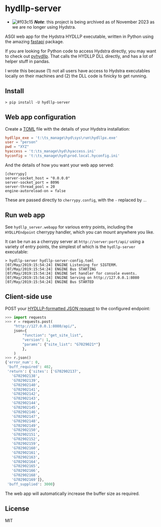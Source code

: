 # hydllp-server

- ![#f03c15](https://placehold.co/15x15/f03c15/f03c15.png) ***Note***: this project is being archived as of November 2023 as we are no longer using Hydstra.

ASGI web app for the Hydstra HYDLLP executable, written in Python using
the amazing [fastapi](https://fastapi.tiangolo.com) package.

If you are looking for Python code to access Hydstra directly, you may want to
check out [pyhydllp](https://pypi.org/project/pyhydllp/). That calls the 
HYDLLP DLL directly, and has a lot of helper stuff in pandas.

I wrote this because (1) not all users have access to Hydstra executables
locally on their machines and (2) the DLL code is finicky to get running.

## Install

```posh
> pip install -U hydllp-server
```

## Web app configuration

Create a [TOML](https://github.com/toml-lang/toml) file with the details of your
Hydstra installation:

```toml
hydllpx_exe = 't:\ts_manage\hyd\sys\run\hydllpx.exe'
user = "person"
pwd = "XYZ"
hyaccess = 't:\ts_manage\hyd\hyaccess.ini'
hyconfig = 't:\ts_manage\hyd\prod.local.hyconfig.ini'
```

And the details of how you want your web app served:

```
[cherrypy]
server-socket_host = "0.0.0.0"
server-socket_port = 8096
server-thread_pool = 20
engine-autoreload-on = false
```

These are passed directly to ``cherrypy.config``, with the `-` replaced by `.`.

## Run web app

See `hydllp_server.webapp` for various entry points, including the 
`HYDLLPEndpoint` cherrypy handler, which you can mount anywhere you like.

It can be run as a cherrypy server at `http://server:port/api/` using a variety
of entry points, the simplest of which is the `hydllp-server` executable:

```posh
> hydllp-server hydllp-server-config.toml
[07/May/2019:15:54:24] ENGINE Listening for SIGTERM.
[07/May/2019:15:54:24] ENGINE Bus STARTING
[07/May/2019:15:54:24] ENGINE Set handler for console events.
[07/May/2019:15:54:24] ENGINE Serving on http://127.0.0.1:8080
[07/May/2019:15:54:24] ENGINE Bus STARTED
```

## Client-side use

POST your [HYDLLP-formatted JSON request](http://kisters.com.au/doco/hydllp.htm) 
to the configured endpoint:

```python
>>> import requests
>>> r = requests.post(
    "http://127.0.0.1:8080/api/",
    json={
        "function": "get_site_list", 
        "version": 1, 
        "params": {"site_list": "G7029021*"}
        },
    )
>>> r.json()
{'error_num': 0,
 'buff_required': 402,
 'return': {'sites': ['G702902137',
   'G702902138',
   'G702902139',
   'G702902140',
   'G702902141',
   'G702902142',
   'G702902143',
   'G702902144',
   'G702902145',
   'G702902146',
   'G702902147',
   'G702902148',
   'G702902149',
   'G702902150',
   'G702902151',
   'G702902152',
   'G702902159',
   'G702902160',
   'G702902161',
   'G702902163',
   'G702902164',
   'G702902165',
   'G702902166',
   'G702902168',
   'G702902169']},
 'buff_supplied': 3000}
 ```

The web app will automatically increase the buffer size as required.

## License

MIT
